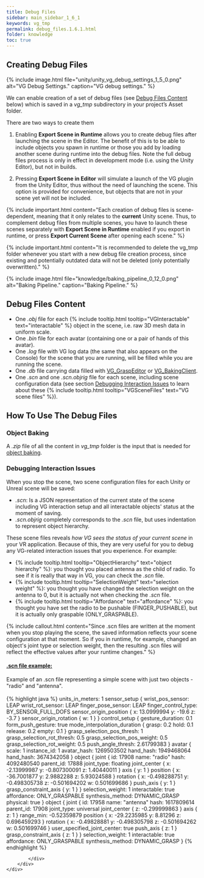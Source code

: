 ```yaml
---
title: Debug Files
sidebar: main_sidebar_1_6_1
keywords: vg_tmp
permalink: debug_files.1.6.1.html
folder: knowledge
toc: true
---
```


## Creating Debug Files
{% include image.html file="unity/unity_vg_debug_settings_1_5_0.png" alt="VG Debug Settings." caption="VG debug settings." %}

We can enable creation of a set of debug files (see [Debug Files Content](#debug-files-content) below) which is saved in a *vg_tmp* subdirectory in your project’s Asset folder. 

There are two ways to create them

1. Enabling **Export Scene in Runtime** allows you to create debug files after launching the scene in the Editor. The benefit of this is to be able to include objects you spawn in runtime or those you add by loading another scene during runtime into the debug files. Note the full debug files process is only in effect in development mode (i.e. using the Unity Editor), but not in builds.

2. Pressing **Export Scene in Editor** will simulate a launch of the VG plugin from the Unity Editor, thus without the need of launching the scene. This option is provided for convenience, but objects that are not in your scene yet will not be included.

{% include important.html content="Each creation of debug files is scene-dependent, meaning that it only relates to the **current** Unity scene. Thus, to complement debug files from multiple scenes, you have to launch these scenes separately with **Export Scene in Runtime** enabled if you export in runtime, or press **Export Current Scene** after opening each scene." %}

{% include important.html content="It is recommended to delete the vg_tmp folder whenever you start with a new debug file creation process, since existing and potentially outdated data will not be deleted (only potentially overwritten)." %}<br>

{% include image.html file="knowledge/baking_pipeline_0_12_0.png" alt="Baking Pipeline." caption="Baking Pipeline." %}

## Debug Files Content

* One *.obj* file for each {% include tooltip.html tooltip="VGInteractable" text="interactable" %} object in the scene, i.e. raw 3D mesh data in uniform scale.
* One *.bin* file for each avatar (containing one or a pair of hands of this avatar).
* One *.log* file with VG log data (the same that also appears on the Console) for the scene that you are running, will be filled while you are running the scene.
* One *.db* file carrying data filled with [VG_GraspEditor](unity_component_vggraspeditor.1.6.1.html) or [VG_BakingClient](unity_component_vgbakingclient.1.6.1.html).
* One *.scn* and one *.scn.objrig* file for each scene, including scene configuration data (see section [Debugging Interaction Issues](#debugging-interaction-issues) to learn about these {% include tooltip.html tooltip="VGSceneFiles" text="VG scene files" %}).

## How To Use The Debug Files

### Object Baking

A *.zip* file of all the content in *vg_tmp* folder is the input that is needed for [object baking](object_baking.1.6.1.html).

### Debugging Interaction Issues

When you stop the scene, two scene configuration files for each Unity or Unreal scene will be saved: 
* *.scn*: Is a JSON representation of the current state of the scene including VG interaction setup and all interactable objects' status at the moment of saving. 
* *.scn.objrig* completely corresponds to the *.scn* file, but uses indentation to represent object hierarchy. 

These scene files reveals *how VG sees the status of your current scene* in your VR application. 
Because of this, they are very useful for you to debug any VG-related interaction issues that you experience. 
For example:

* {% include tooltip.html tooltip="ObjectHierarchy" text="object hierarchy" %}: you thought you placed antenna as the child of radio. To see if it is really that way in VG, you can check the *.scn* file. 
* {% include tooltip.html tooltip="SelectionWeight" text="selection weight" %}: you thought you have changed the selection weight on the antenna to 0, but it is actually not when checking the *.scn* file. 
* {% include tooltip.html tooltip="Affordance" text="affordance" %}: you thought you have set the radio to be pushable (FINGER_PUSHABLE), but it is actually only graspable (ONLY_GRASPABLE).

{% include callout.html content="Since .scn files are written at the moment when you stop playing the scene, the saved information reflects your scene configuration at that moment. 
So if you in runtime, for example, changed an object's joint type or selection weight, then the resulting .scn files will reflect the effective values after your runtime changes." %}


<div class="panel-group" id="accordion1">
    <div class="panel panel-default">
        <div class="panel-heading">
            <h4 class="panel-title">
                <a class="noCrossRef accordion-toggle" data-toggle="collapse" data-parent="#accordion1" href="#collapseOne1">.scn file example:</a>
            </h4>
        </div>
        <div id="collapseOne1" class="panel-collapse collapse noCrossRef">
            <div class="panel-body">  
            Example of an .scn file representing a simple scene with just two objects - "radio" and "antenna".<br><br>
{% highlight java %}
units_in_meters: 1
sensor_setup {
  wrist_pos_sensor: LEAP
  wrist_rot_sensor: LEAP
  finger_pose_sensor: LEAP
  finger_control_type: BY_SENSOR_FULL_DOFS
  sensor_origin_position {
    x: 13.0999994
    y: -19.6
    z: -3.7
  }
  sensor_origin_rotation {
    w: 1
  }
}
control_setup {
  gesture_duration: 0.1
  form_push_gesture: true
  mode_interpolation_duration {
    grasp: 0.2
    hold: 0.1
    release: 0.2
    empty: 0.1
  }
  grasp_selection_pos_thresh: 1
  grasp_selection_rot_thresh: 0.5
  grasp_selection_pos_weight: 0.5
  grasp_selection_rot_weight: 0.5
  push_angle_thresh: 2.61799383
}
avatar {
  scale: 1
  instance_id: 1
  avatar_hash: 1269503502
  hand_hash: 1949468064
  hand_hash: 3674342058
}
object {
  joint {
    id: 17908
    name: "radio"
    hash: 4092480540
    parent_id: 17888
    joint_type: floating
    joint_center {
      x: -2.13999987
      y: -0.807300091
      z: 1.40440011
    }
    axis {
      y: 1
    }
    position {
      x: -36.7001877
      y: 2.9882288
      z: 5.93024588
    }
    rotation {
      x: -0.498288751
      y: -0.498305738
      z: -0.501694202
      w: 0.501699686
    }
    push_axis {
      y: 1
    }
    grasp_constraint_axis {
      y: 1
    }
  }
  selection_weight: 1
  interactable: true
  affordance: ONLY_GRASPABLE
  synthesis_method: DYNAMIC_GRASP
  physical: true
}
object {
  joint {
    id: 17958
    name: "antenna"
    hash: 1617809614
    parent_id: 17908
    joint_type: universal
    joint_center {
      z: -0.299999863
    }
    axis {
      z: 1
    }
    range_min: -0.52359879
    position {
      x: -29.2235985
      y: 8.81296
      z: 0.696459293
    }
    rotation {
      x: -0.49828881
      y: -0.498305798
      z: -0.501694262
      w: 0.501699746
    }
    user_specified_joint_center: true
    push_axis {
      z: 1
    }
    grasp_constraint_axis {
      z: 1
    }
  }
  selection_weight: 1
  interactable: true
  affordance: ONLY_GRASPABLE
  synthesis_method: DYNAMIC_GRASP
}
{% endhighlight %}

            </div>
        </div>
    </div>
</div>

